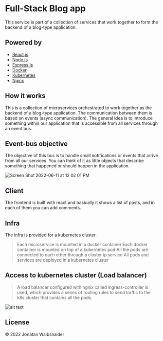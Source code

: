 # Full-Stack Blog app

This service is part of a collection of services that work together to form the backend of a blog-type application.

## Powered by
- [React.js](https://es.reactjs.org/)
- [Node.js](https://nodejs.org/)
- [Express.js](https://expressjs.com/es/)
- [Docker](https://docs.docker.com/)
- [Kubernetes](https://kubernetes.io/es/docs/home/)
- [Nginx](https://kubernetes.github.io/ingress-nginx/deploy/)

## How it works
This is a collection of microservices orchestrated to work together as the backend of a blog-type application. The communication between them is based on events (async communication). The general idea is to introduce something within our application that is accessible from all services through an event bus.
## Event-bus objective
The objective of this bus is to handle small notifications or events that arrive from all our services. You can think of it as little objects that describe something that happened or should happen in the application.

![Screen Shot 2022-06-11 at 12 02 01 PM](https://user-images.githubusercontent.com/71559187/173193242-5b089e56-663c-4009-80d7-18fd15a6186a.png)


## Client
The frontend is built with react and basically it shows a list of posts, and in each of them you can add comments.

## Infra
The infra is provided for a kubernetes cluster.
> Each microservice is mounted in a docker container
> Each docker container is mounted on top of a kubernetes pod
> All the pods are connected to each other through a cluster ip service
> All pods and services are deployed in a kubernetes cluster


## Access to kubernetes cluster (Load balancer)
> A load balancer configured with ngnix called ingress-controller is used, which provides a series of routing rules to send traffic to the k8s cluster that contains all the pods.

[ingress]: https://www.kindpng.com/picc/m/212-2120522_kubernetes-nginx-ingress-hd-png-download.png "Nginx diagram"
![alt text][ingress]


## License

© 2022 Jonatan Waibsnaider
